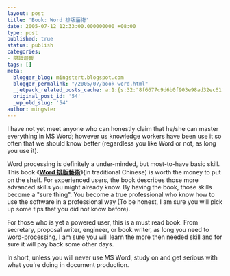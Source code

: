 ```yaml
---
layout: post
title: 'Book: Word 排版藝術'
date: 2005-07-12 12:33:00.000000000 +08:00
type: post
published: true
status: publish
categories:
- 閱讀迴響
tags: []
meta:
  blogger_blog: mingstert.blogspot.com
  blogger_permalink: "/2005/07/book-word.html"
  _jetpack_related_posts_cache: a:1:{s:32:"8f6677c9d6b0f903e98ad32ec61f8deb";a:2:{s:7:"expires";i:1453796348;s:7:"payload";a:3:{i:0;a:1:{s:2:"id";i:544;}i:1;a:1:{s:2:"id";i:103;}i:2;a:1:{s:2:"id";i:15;}}}}
  original_post_id: '54'
  _wp_old_slug: '54'
author: mingster
---
```

<p class="mobile-post">I have not yet meet anyone who can honestly claim that he/she can master everything in MS Word; however us knowledge workers have been use it so often that we should know better (regardless you like Word or not, as long you use it).</p>
<p class="mobile-post">Word processing is definitely a under-minded, but most-to-have basic skill. This book 《<b><a href="http://www.jjhou.com/jjwbooks-word.htm" target="_new">Word 排版藝術</a></b>》(in traditional Chinese) is worth the money to put on the shelf. For experienced users, the book describes those more advanced skills you might already know. By having the book, those skills become a "sure thing". You become a true professional who know how to use the software in a professional way (To be honest, I am sure you will pick up some tips that you did not know before).</p>
<p class="mobile-post">For those who is yet a powered user, this is a must read book. From secretary, proposal writer, engineer, or book writer, as long you need to word-processing, I am sure you will learn the more then needed skill and for sure it will pay back some other days.</p>
<p class="mobile-post">In short, unless you will never use M$ Word, study on and get serious with what you're doing in document production.</p>

